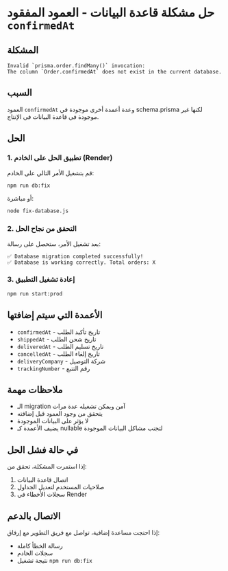 # حل مشكلة قاعدة البيانات - العمود المفقود `confirmedAt`

## المشكلة
```
Invalid `prisma.order.findMany()` invocation:
The column `Order.confirmedAt` does not exist in the current database.
```

## السبب
العمود `confirmedAt` وعدة أعمدة أخرى موجودة في schema.prisma لكنها غير موجودة في قاعدة البيانات في الإنتاج.

## الحل

### 1. تطبيق الحل على الخادم (Render)

قم بتشغيل الأمر التالي على الخادم:

```bash
npm run db:fix
```

أو مباشرة:

```bash
node fix-database.js
```

### 2. التحقق من نجاح الحل

بعد تشغيل الأمر، ستحصل على رسالة:
```
✅ Database migration completed successfully!
✅ Database is working correctly. Total orders: X
```

### 3. إعادة تشغيل التطبيق

```bash
npm run start:prod
```

## الأعمدة التي سيتم إضافتها

- `confirmedAt` - تاريخ تأكيد الطلب
- `shippedAt` - تاريخ شحن الطلب  
- `deliveredAt` - تاريخ تسليم الطلب
- `cancelledAt` - تاريخ إلغاء الطلب
- `deliveryCompany` - شركة التوصيل
- `trackingNumber` - رقم التتبع

## ملاحظات مهمة

- الـ migration آمن ويمكن تشغيله عدة مرات
- يتحقق من وجود العمود قبل إضافته
- لا يؤثر على البيانات الموجودة
- يضيف الأعمدة كـ nullable لتجنب مشاكل البيانات الموجودة

## في حالة فشل الحل

إذا استمرت المشكلة، تحقق من:

1. اتصال قاعدة البيانات
2. صلاحيات المستخدم لتعديل الجداول
3. سجلات الأخطاء في Render

## الاتصال بالدعم

إذا احتجت مساعدة إضافية، تواصل مع فريق التطوير مع إرفاق:
- رسالة الخطأ كاملة
- سجلات الخادم
- نتيجة تشغيل `npm run db:fix`
